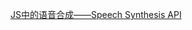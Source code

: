 [JS中的语音合成——Speech Synthesis API](https://denzel.netlify.com/js/speech_in_js_synthesis.html?_=5674839201987)